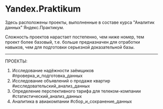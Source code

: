 # Yandex.Praktikum

Здесь расположены проекты, выполненные в составе курса "Аналитик данных" Яндекс.Практикум.

Сложность проектов нарастает постепенно, чем ниже номер, тем проект более базовый, т.е. больше предназначен для отработки навыков, чем для подготовки серьезной доказательной базы.

***
ПРОЕКТЫ:

1. Исследование надёжности заёмщиков #проверка_и_подготовка_данных
2. Исследование объявлений о продаже квартир #исследовательский_анализ_данных
3. Определение перспективного тарифа для телеком-компании #статистический_анализ_данных
4. Аналитика в авиакомпании #сбор_и_сохранение_данных
